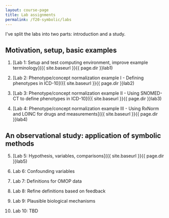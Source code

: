 ```yaml
---
layout: course-page
title: Lab assignments
permalink: /f20-symbolic/labs
---
```


I've split the labs into two parts: introduction and a study.

## Motivation, setup, basic examples

1. [Lab 1: Setup and test computing environment, improve example terminology]({{ site.baseurl }}{{ page.dir }}lab1)

2. [Lab 2: Phenotype/concept normalization example I - Defining phenotypes in ICD-10]({{ site.baseurl }}{{ page.dir }}lab2)

3. [Lab 3: Phenotype/concept normalization example II - Using SNOMED-CT to define phenotypes in ICD-10]({{ site.baseurl }}{{ page.dir }}lab3)

4. [Lab 4: Phenotype/concept normalization example III - Using RxNorm and LOINC for drugs and measurements]({{ site.baseurl }}{{ page.dir }}lab4)

## An observational study: application of symbolic methods

5. [Lab 5: Hypothesis, variables, comparisons]({{ site.baseurl }}{{ page.dir }}lab5)

6. Lab 6: Confounding variables
<!-- [Lab 6: Confounding variables]({{ site.baseurl }}{{ page.dir }}lab6) -->

7. Lab 7: Definitions for OMOP data
<!-- [Lab 7: Definitions for OMOP data]({{ site.baseurl }}{{ page.dir }}lab7) -->

8. Lab 8: Refine definitions based on feedback
<!-- [Lab 8: Refine definitions based on feedback]({{ site.baseurl }}{{ page.dir }}lab8) -->

9. Lab 9: Plausible biological mechanisms
<!-- [Lab 9: Plausible biological mechanisms]({{ site.baseurl }}{{ page.dir }}lab9) -->

10. Lab 10: TBD
<!-- [Lab 10: TBD]({{ site.baseurl }}{{ page.dir }}lab10) -->
